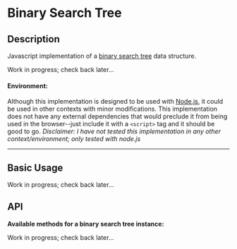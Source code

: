 # Binary Search Tree

## Description
Javascript implementation of a
[binary search tree](https://en.wikipedia.org/wiki/Binary_search_tree)
data structure.

Work in progress; check back later...

#### Environment:

Although this implementation is designed to be used with
[Node.js](http://www.nodejs.org), it could be used in other contexts with minor
modifications.  This implementation does not have any external dependencies
that would preclude it from being used in the browser--just include it with a
`<script>` tag and it should be good to go.  _Disclaimer: I have not tested
this implementation in any other context/environment; only tested with node.js_

----

## Basic Usage

Work in progress; check back later...

## API
**Available methods for a binary search tree instance:**

Work in progress; check back later...